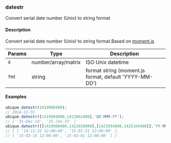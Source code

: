 ### datestr
Convert serial date number (Unix) to string format


#### Description

Convert serial date number (Unix) to string format.Based on [moment.js](http://momentjs.com)


|Params|Type|Description
|---------|----|-----------
|`d` | number/array/matrix | ISO Unix datetime
|`fmt` | string | format string (moment.js format, default 'YYYY-MM-DD')


#### Examples

```js
ubique.datestr(1419980400);
// 2014-12-31
ubique.datestr([1419984000,1422662400],'DD-MMM-YY');
// [ '31-Dec-14', '31-Jan-15' ]
ubique.datestr([[1419980400,1422658800],[1423954800,1425164400]],'YY-MM-DD hh:mm:ss');
// [ [ '14-12-31 12:00:00', '15-01-31 12:00:00' ],
// [ '15-02-15 12:00:00', '15-03-01 12:00:00' ] ]
```

